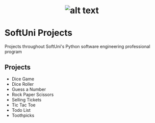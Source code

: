 # <p align="center"> ![alt text](https://github.com/Dimitrov-S-Dev-Python/SoftUni_Projects/blob/master/SoftUni-Logo.png) <p>
# SoftUni Projects
Projects throughout SoftUni's Python software engineering professional program
## Projects
- Dice Game
- Dice Roller
- Guess a Number
- Rock Paper Scissors
- Selling Tickets
- Tic Tac Toe
- Todo List
- Toothpicks
